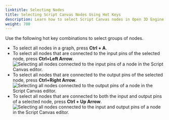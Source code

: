```yaml
---
linktitle: Selecting Nodes
title: Selecting Script Canvas Nodes Using Hot Keys
description: Learn how to select Script Canvas nodes in Open 3D Engine using hotkeys.
weight: 700
---
```


Use the following hot key combinations to select groups of nodes.

+ To select all nodes in a graph, press **Ctrl + A**.
+ To select all nodes that are connected to the input pins of the selected node, press **Ctrl+Left Arrow**.
![Selecting all nodes connected to the input pins of a node in the Script Canvas editor.](/images/user-guide/scripting/script-canvas/script-canvas-working-with-nodes-7.gif)
+ To select all nodes that are connected to the output pins of the selected node, press **Ctrl+Right Arrow**.
![Selecting all nodes connected to the output pins of a node in the Script Canvas editor.](/images/user-guide/scripting/script-canvas/script-canvas-working-with-nodes-8.gif)
+ To select all nodes that are connected to both the input and output pins of a selected node, press **Ctrl + Up Arrow**.
![Selecting all nodes connected to the input and output pins of a node in the Script Canvas editor.](/images/user-guide/scripting/script-canvas/script-canvas-working-with-nodes-9.gif)
